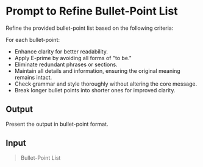 # Prompt to Refine Bullet-Point List

Refine the provided bullet-point list based on the following criteria:

For each bullet-point:

- Enhance clarity for better readability.
- Apply E-prime by avoiding all forms of "to be."
- Eliminate redundant phrases or sections.
- Maintain all details and information, ensuring the original meaning remains intact.
- Check grammar and style thoroughly without altering the core message.
- Break longer bullet points into shorter ones for improved clarity.

## Output

Present the output in bullet-point format.

## Input

> Bullet-Point List
